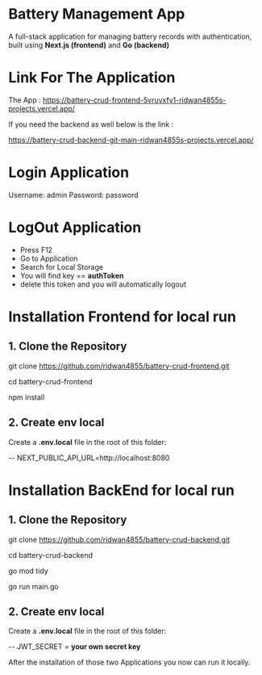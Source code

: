# Battery Management App

A full-stack application for managing battery records with authentication, built using **Next.js (frontend)** and **Go (backend)**

# Link For The Application

The App : https://battery-crud-frontend-5vruvxfy1-ridwan4855s-projects.vercel.app/

If you need the backend as well below is the link :

https://battery-crud-backend-git-main-ridwan4855s-projects.vercel.app/

# Login Application

Username: admin
Password: password

# LogOut Application

- Press F12
- Go to Application
- Search for Local Storage
- You will find key == **authToken**
- delete this token and you will automatically logout

# Installation Frontend for local run

## 1. Clone the Repository

git clone https://github.com/ridwan4855/battery-crud-frontend.git

cd battery-crud-frontend

npm install

## 2. Create env local

Create a **.env.local** file in the root of this folder:

-- NEXT_PUBLIC_API_URL=http://localhost:8080

# Installation BackEnd for local run

## 1. Clone the Repository

git clone https://github.com/ridwan4855/battery-crud-backend.git

cd battery-crud-backend

go mod tidy

go run main.go

## 2. Create env local

Create a **.env.local** file in the root of this folder:

-- JWT_SECRET = **your own secret key**

After the installation of those two Applications you now can run it locally.
